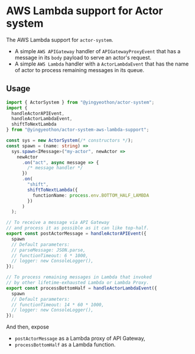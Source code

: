 # AWS Lambda support for Actor system

The AWS Lambda support for `actor-system`.

- A simple `AWS APIGateway` handler of `APIGatewayProxyEvent` that has a message in its `body` payload to serve an actor's request.
- A simple `AWS Lambda` handler with a `ActorLambdaEvent` that has the name of actor to process remaining messages in its queue.

## Usage

```typescript
import { ActorSystem } from "@yingyeothon/actor-system";
import {
  handleActorAPIEvent,
  handleActorLambdaEvent,
  shiftToNextLambda
} from "@yingyeothon/actor-system-aws-lambda-support";

const sys = new ActorSystem(/* constructors */);
const spawn = (name: string) =>
  sys.spawn<IMessage>("my-actor", newActor =>
    newActor
      .on("act", async message => {
        /* message handler */
      })
      .on(
        "shift",
        shiftToNextLambda({
          functionName: process.env.BOTTOM_HALF_LAMBDA
        })
      )
  );

// To receive a message via API Gateway
// and process it as possible as it can like top-half.
export const postActorMessage = handleActorAPIEvent({
  spawn
  // Default parameters:
  // parseMessage: JSON.parse,
  // functionTimeout: 6 * 1000,
  // logger: new ConsoleLogger(),
});

// To process remaining messages in Lambda that invoked
// by other lifetime-exhausted Lambda or Lambda Proxy.
export const processBottomHalf = handleActorLambdaEvent({
  spawn
  // Default parameters:
  // functionTimeout: 14 * 60 * 1000,
  // logger: new ConsoleLogger(),
});
```

And then, expose

- `postActorMessage` as a Lambda proxy of API Gateway,
- `processBottomHalf` as a Lambda function.
